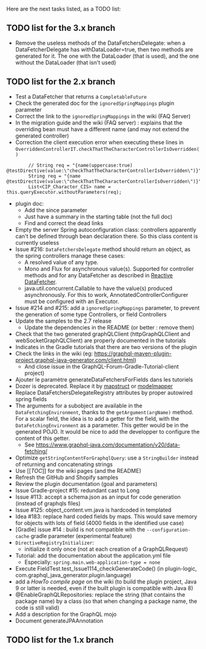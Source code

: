 Here are the next tasks listed, as a TODO list:

## TODO list for the 3.x branch
* Remove the useless methods of the DataFetchersDelegate: when a DataFetcherDelegate has withDataLoader=true, then two methods are generated for it. The one with the DataLoader (that is used), and the one without the DataLoader (that isn't used)

## TODO list for the 2.x branch
* Test a DataFetcher that returns a `CompletableFuture`
* Check the generated doc for the `ignoredSpringMappings` plugin parameter
* Correct the link to the `ignoredSpringMappings` in the wiki (FAQ Server)
* In the migration guide and the wiki (FAQ server) : explains that the overriding bean must have a different name (and may not extend the generated controller)
* Correction the client execution error when executing these lines in `OverriddenControllerIT.checkThatTheCharacterControllerIsOverridden()`
```
		// String req = "{name(uppercase:true) @testDirective(value:\"checkThatTheCharacterControllerIsOverridden\")}";
		String req = "{name @testDirective(value:\"checkThatTheCharacterControllerIsOverridden\")}";
		List<CIP_Character_CIS> name = this.queryExecutor.withoutParameters(req);
```
* plugin doc:
    * Add the since parameter
    * Just have a summary in the starting table (not the full doc)
    * Find and correct the dead links
* Empty the server Spring autoconfiguration class: controllers apparently can't be defined through bean declaration there. So this class content is currently useless
* Issue #216: `DataFetchersDelegate` method should return an object, as the spring controllers manage these cases:
    * A resolved value of any type.
    * Mono and Flux for asynchronous value(s). Supported for controller methods and for any DataFetcher as described in [Reactive DataFetcher](https://github.com/graphql-java-generator/graphql-maven-plugin-project/issues/216#execution-reactive-datafetcher).
    * java.util.concurrent.Callable to have the value(s) produced asynchronously. For this to work, AnnotatedControllerConfigurer must be configured with an Executor.
* Issue #214 and #215: add a `ignoredSpringMappings` parameter, to prevent the generation of some type Controllers, or field Controllers
* Update the samples to the 2.7 release
    * Update the dependencies in the README (or better : remove them)
* Check that the two generated graphQLClient (httpGraphQLClient and webSocketGraphQLClient) are properly documented in the tutorials
* Indicates in the Gradle tutorials that there are two versions of the plugin
* Check the links in the wiki (eg: https://graphql-maven-plugin-project.graphql-java-generator.com/client.html)
    * And close issue in the GraphQL-Forum-Gradle-Tutorial-client project)
* Ajouter le paramètre generateDataFetchersForFields dans les tutoriels
* Dozer is deprecated. Replace it by [mapstruct](https://github.com/mapstruct/mapstruct) or [modelmapper](https://github.com/modelmapper/modelmapper)
* Replace DataFetchersDelegateRegistry attributes by proper autowired spring fields
* The arguments for a subobject are available in the `DataFetchingEnvironment`, thanks to the `getArgument(argName)` method. For a scalar field, the idea is to add a getter for the field, with the `DataFetchingEnvironment` as a parameter. This getter would be in the generated POJO. It would be nice to add the developper to configure the content of this getter.
    * See https://www.graphql-java.com/documentation/v20/data-fetching/
* Optimize `getStringContentForGraphqlQuery`: use a `StringBuilder` instead of returning and concatenating strings
* Use [[_TOC_]] for the wiki pages (and the README)
* Refresh the GitHub and Shopify samples
* Review the plugin documentation (goal and parameters)
* Issue Gradle-project #15: redundant cast to Long 
* Issue #113: accept a schema.json as an input for code generation (instead of graphqls files)
* Issue #125: object_content.vm.java is hardcoded in templated
* Idea #183: replace hard coded fields by maps. This would save memory for objects with lots of field (4000 fields in the identified use case)
* [Gradle] issue #14 : build is not compatible with the `--configuration-cache` gradle parameter (experimental feature)
* `DirectiveRegistryInitializer`:
    * initialize it only once (not at each creation of a GraphQLRequest)
* Tutorial: add the documentation about the application.yml file
    * Especially: `spring.main.web-application-type = none`
* Execute FieldTest.test_Issue1114_checkGenerateCode() (in plugin-logic, com.graphql_java_generator.plugin.language)
* add a _HowTo compile page_ on the wiki (to build the plugin project, Java 9 or latter is needed, even if the built plugin is compatible with Java 8)
* @EnableGraphQLRepositories: replace the string (that contains the package name) by a class (so that when changing a package name, the code is still valid)
* Add a description for the GraphQL mojo
* Document generateJPAAnnotation 


## TODO list for the 1.x branch
